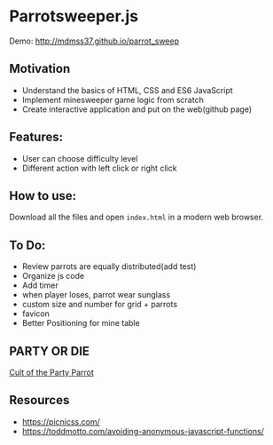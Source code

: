 Parrotsweeper.js
===========

Demo: http://mdmss37.github.io/parrot_sweep

Motivation
-----------
+ Understand the basics of HTML, CSS and ES6 JavaScript
+ Implement minesweeper game logic from scratch
+ Create interactive application and put on the web(github page)

Features:
-----------
+ User can choose difficulty level
+ Different action with left click or right click

How to use:
-----------
Download all the files and open `index.html` in a modern web browser.

To Do:
-----------
+ Review parrots are equally distributed(add test)
+ Organize js code
+ Add timer
+ when player loses, parrot wear sunglass
+ custom size and number for grid + parrots
+ favicon
+ Better Positioning for mine table

PARTY OR DIE
-----------
[Cult of the Party Parrot](http://cultofthepartyparrot.com/)

Resources
-----------
+ https://picnicss.com/
+ https://toddmotto.com/avoiding-anonymous-javascript-functions/






